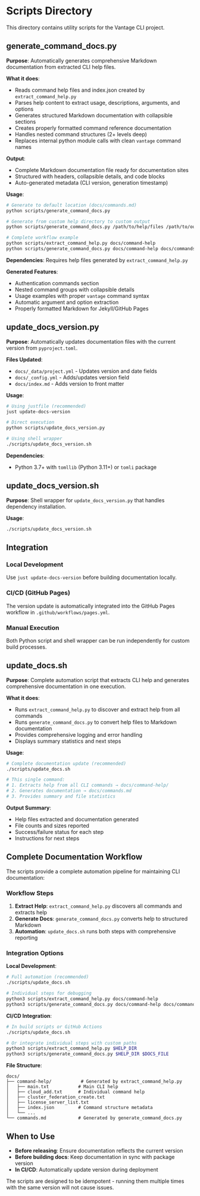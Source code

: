 # Scripts Directory

This directory contains utility scripts for the Vantage CLI project.

## generate_command_docs.py

**Purpose**: Automatically generates comprehensive Markdown documentation from extracted CLI help files.

**What it does**:

- Reads command help files and index.json created by `extract_command_help.py`
- Parses help content to extract usage, descriptions, arguments, and options
- Generates structured Markdown documentation with collapsible sections
- Creates properly formatted command reference documentation
- Handles nested command structures (2+ levels deep)
- Replaces internal python module calls with clean `vantage` command names

**Output**:
- Complete Markdown documentation file ready for documentation sites
- Structured with headers, collapsible details, and code blocks
- Auto-generated metadata (CLI version, generation timestamp)

**Usage**:
```bash
# Generate to default location (docs/commands.md)
python scripts/generate_command_docs.py

# Generate from custom help directory to custom output
python scripts/generate_command_docs.py /path/to/help/files /path/to/output.md

# Complete workflow example
python scripts/extract_command_help.py docs/command-help
python scripts/generate_command_docs.py docs/command-help docs/commands.md
```

**Dependencies**: Requires help files generated by `extract_command_help.py`

**Generated Features**:
- Authentication commands section
- Nested command groups with collapsible details
- Usage examples with proper `vantage` command syntax  
- Automatic argument and option extraction
- Properly formatted Markdown for Jekyll/GitHub Pages

## update_docs_version.py

**Purpose**: Automatically updates documentation files with the current version from `pyproject.toml`.

**Files Updated**:
- `docs/_data/project.yml` - Updates version and date fields
- `docs/_config.yml` - Adds/updates version field
- `docs/index.md` - Adds version to front matter

**Usage**:
```bash
# Using justfile (recommended)
just update-docs-version

# Direct execution
python scripts/update_docs_version.py

# Using shell wrapper
./scripts/update_docs_version.sh
```

**Dependencies**: 
- Python 3.7+ with `tomllib` (Python 3.11+) or `tomli` package

## update_docs_version.sh

**Purpose**: Shell wrapper for `update_docs_version.py` that handles dependency installation.

**Usage**:
```bash
./scripts/update_docs_version.sh
```

## Integration

### Local Development
Use `just update-docs-version` before building documentation locally.

### CI/CD (GitHub Pages)
The version update is automatically integrated into the GitHub Pages workflow in `.github/workflows/pages.yml`.

### Manual Execution
Both Python script and shell wrapper can be run independently for custom build processes.

## update_docs.sh

**Purpose**: Complete automation script that extracts CLI help and generates comprehensive documentation in one execution.

**What it does**:
- Runs `extract_command_help.py` to discover and extract help from all commands  
- Runs `generate_command_docs.py` to convert help files to Markdown documentation
- Provides comprehensive logging and error handling
- Displays summary statistics and next steps

**Usage**:
```bash
# Complete documentation update (recommended)
./scripts/update_docs.sh

# This single command:
# 1. Extracts help from all CLI commands → docs/command-help/
# 2. Generates documentation → docs/commands.md  
# 3. Provides summary and file statistics
```

**Output Summary**:
- Help files extracted and documentation generated
- File counts and sizes reported
- Success/failure status for each step
- Instructions for next steps

## Complete Documentation Workflow

The scripts provide a complete automation pipeline for maintaining CLI documentation:

### Workflow Steps
1. **Extract Help**: `extract_command_help.py` discovers all commands and extracts help
2. **Generate Docs**: `generate_command_docs.py` converts help to structured Markdown
3. **Automation**: `update_docs.sh` runs both steps with comprehensive reporting

### Integration Options

**Local Development**:
```bash
# Full automation (recommended)
./scripts/update_docs.sh

# Individual steps for debugging
python3 scripts/extract_command_help.py docs/command-help
python3 scripts/generate_command_docs.py docs/command-help docs/commands.md
```

**CI/CD Integration**:
```bash
# In build scripts or GitHub Actions
./scripts/update_docs.sh

# Or integrate individual steps with custom paths
python3 scripts/extract_command_help.py $HELP_DIR
python3 scripts/generate_command_docs.py $HELP_DIR $DOCS_FILE
```

**File Structure**:
```
docs/
├── command-help/           # Generated by extract_command_help.py
│   ├── main.txt           # Main CLI help
│   ├── cloud_add.txt      # Individual command help
│   ├── cluster_federation_create.txt
│   ├── license_server_list.txt
│   ├── index.json         # Command structure metadata
│   └── ...
└── commands.md            # Generated by generate_command_docs.py
```

## When to Use

- **Before releasing**: Ensure documentation reflects the current version
- **Before building docs**: Keep documentation in sync with package version
- **In CI/CD**: Automatically update version during deployment

The scripts are designed to be idempotent - running them multiple times with the same version will not cause issues.
